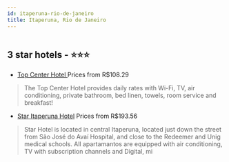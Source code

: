 ```yaml
---
id: itaperuna-rio-de-janeiro
title: Itaperuna, Rio de Janeiro
---
```


<center><img src="https://static.hotelurbano.com/reservas/prod0/11/11393/5b8ee34f16b82_top-center-hotel.jpg" alt="" /></center>


##  3 star hotels - ⭐️⭐️⭐️

-    [Top Center Hotel ](https://us.hurb.com/hotels/itaperuna/top-center-hotel-11393?cmp=18055) Prices from R$108.29
   > The Top Center Hotel provides daily rates with Wi-Fi, TV, air conditioning, private bathroom, bed linen, towels, room service and breakfast!
-    [Star Itaperuna Hotel](https://us.hurb.com/hotels/itaperuna/star-itaperuna-hotel-OMN-10008?cmp=18055) Prices from R$193.56
   > Star Hotel is located in central Itaperuna, located just down the street from São José do Avaí Hospital, and close to the Redeemer and Unig medical schools.All apartamantos are equipped with air conditioning, TV with subscription channels and Digital, mi
